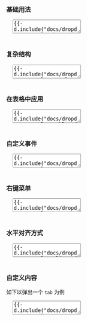 <h3 lay-toc="{level: 2, id: 'examples', hot: true}" class="layui-hide">基础用法</h3>

<pre class="layui-code" lay-options="{preview: true, text: {preview: '基础用法'}, codeStyle: 'height: 535px;', layout: ['preview', 'code'], tools: ['full']}">
  <textarea>
{{- d.include("docs/dropdown/examples/base.md") }}
  </textarea>
</pre>

<h3 id="demo-complex" lay-toc="{level: 2, hot: true}">复杂结构</h3>

<pre class="layui-code" lay-options="{preview: true, codeStyle: 'height: 535px;', layout: ['preview', 'code'], tools: ['full']}">
  <textarea>
{{- d.include("docs/dropdown/examples/complex.md") }}
  </textarea>
</pre>

<h3 id="demo-table" lay-toc="{level: 2, hot: true}">在表格中应用</h3>

<pre class="layui-code" lay-options="{preview: true, codeStyle: 'height: 535px;', layout: ['preview', 'code'], tools: ['full']}">
  <textarea>
{{- d.include("docs/dropdown/examples/table.md") }}
  </textarea>
</pre>

<h3 id="demo-on" lay-toc="{level: 2}">自定义事件</h3>

<pre class="layui-code" lay-options="{preview: true, codeStyle: 'height: 535px;', layout: ['preview', 'code'], tools: ['full']}">
  <textarea>
{{- d.include("docs/dropdown/examples/on.md") }}
  </textarea>
</pre>

<h3 id="demo-contextmenu" lay-toc="{level: 2, hot: true}">右键菜单</h3>

<pre class="layui-code" lay-options="{preview: true, codeStyle: 'height: 535px;', layout: ['preview', 'code'], tools: ['full']}">
  <textarea>
{{- d.include("docs/dropdown/examples/contextmenu.md") }}
  </textarea>
</pre>

<h3 id="demo-align" lay-toc="{level: 2}">水平对齐方式</h3>

<pre class="layui-code" lay-options="{preview: true, codeStyle: 'height: 535px;', layout: ['preview', 'code'], tools: ['full']}">
  <textarea>
{{- d.include("docs/dropdown/examples/align.md") }}
  </textarea>
</pre>

<h3 id="demo-content" lay-toc="{level: 2, hot: true}">自定义内容</h3>

如下以弹出一个 `tab` 为例

<pre class="layui-code" lay-options="{preview: true, codeStyle: 'height: 535px;', layout: ['preview', 'code'], tools: ['full']}">
  <textarea>
{{- d.include("docs/dropdown/examples/content.md") }}
  </textarea>
</pre>